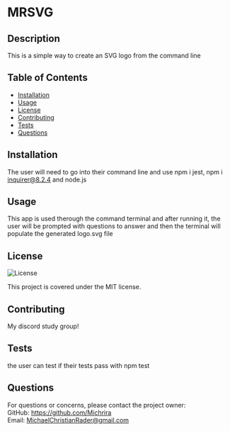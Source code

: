 
# MRSVG

## Description
This is a simple way to create an SVG logo from the command line

## Table of Contents
- [Installation](#installation)
- [Usage](#usage)
- [License](#license)
- [Contributing](#contributing)
- [Tests](#tests)
- [Questions](#questions)

## Installation
The user will need to go into their command line and use npm i jest, npm i inquirer@8.2.4 and node.js

## Usage
This app is used therough the command terminal and after running it, the user will be prompted with questions to answer and then the terminal will populate the generated logo.svg file

## License
![License](https://img.shields.io/badge/License-MIT-green.svg)

This project is covered under the MIT license.

## Contributing
My discord study group!

## Tests
the user can test if their tests pass with npm test

## Questions
For questions or concerns, please contact the project owner:  
GitHub: https://github.com/Michrira  
Email: MichaelChristianRader@gmail.com
